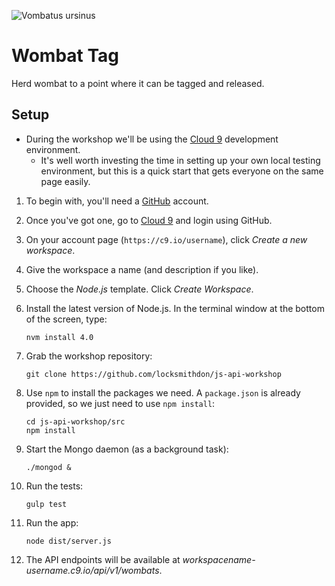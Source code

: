 ![Vombatus ursinus](https://upload.wikimedia.org/wikipedia/commons/thumb/1/18/Vombatus_ursinus_-Maria_Island_National_Park.jpg/320px-Vombatus_ursinus_-Maria_Island_National_Park.jpg)

# Wombat Tag

Herd wombat to a point where it can be tagged and released.


## Setup

* During the workshop we'll be using the [Cloud 9](https://c9.io) development environment.
  * It's well worth investing the time in setting up your own local testing environment, but this is a quick start that gets everyone on the same page easily.

1. To begin with, you'll need a [GitHub](https://github.com) account.
2. Once you've got one, go to [Cloud 9](https://c9.io) and login using GitHub.
3. On your account page (`https://c9.io/username`), click _Create a new workspace_.
4. Give the workspace a name (and description if you like).
5. Choose the _Node.js_ template. Click _Create Workspace_.
6. Install the latest version of Node.js. In the terminal window at the bottom of the screen, type:

   ```
   nvm install 4.0
   ```

7. Grab the workshop repository:

    ```
    git clone https://github.com/locksmithdon/js-api-workshop
    ```

8. Use `npm` to install the packages we need. A `package.json` is already provided, so we just need to use `npm install`:

    ```
    cd js-api-workshop/src
    npm install
    ```

9. Start the Mongo daemon (as a background task):

    ```
    ./mongod &
    ```

10. Run the tests:

    ```
    gulp test
    ```

11. Run the app:

    ```
    node dist/server.js
    ```

12. The API endpoints will be available at _workspacename-username.c9.io/api/v1/wombats_.

